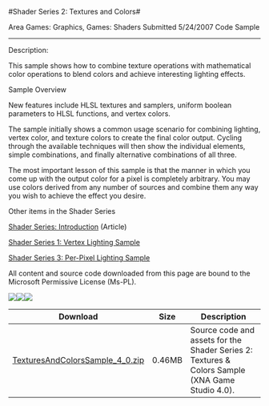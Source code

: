 #Shader Series 2: Textures and Colors#

Area
Games: Graphics, Games: Shaders
Submitted
5/24/2007
Code Sample

---

Description:

This sample shows how to combine texture operations with mathematical color operations to blend colors and achieve interesting lighting effects.

Sample Overview

New features include HLSL textures and samplers, uniform boolean parameters to HLSL functions, and vertex colors.

The sample initially shows a common usage scenario for combining lighting, vertex color, and texture colors to create the final color output. Cycling through the available techniques will then show the individual elements, simple combinations, and finally alternative combinations of all three.

The most important lesson of this sample is that the manner in which you come up with the output color for a pixel is completely arbitrary. You may use colors derived from any number of sources and combine them any way you wish to achieve the effect you desire.

Other items in the Shader Series

[Shader Series: Introduction](https://github.com/nkast/XNAGameStudio/tree/master/Samples/Shader-Series-Introduction/) (Article)

[Shader Series 1: Vertex Lighting Sample](https://github.com/nkast/XNAGameStudio/tree/master/Samples/Shader-Series-1-Vertex-Lighting/)

[Shader Series 3: Per-Pixel Lighting Sample](https://github.com/nkast/XNAGameStudio/tree/master/Samples/Shader-Series-3-Per-Pixel-Lighting/)



All content and source code downloaded from this page are bound to the Microsoft Permissive License (Ms-PL).

![](https://github.com/nkast/XNAGameStudio/blob/master/Images/XNA_TexturesAndColors_01_small.jpg)![](https://github.com/nkast/XNAGameStudio/blob/master/Images/XNA_TexturesAndColors_02_small.jpg)![](https://github.com/nkast/XNAGameStudio/blob/master/Images/XNA_TexturesAndColors_03_small.jpg)

		
Download | Size | Description
---|---|---|
[TexturesAndColorsSample_4_0.zip](https://github.com/nkast/XNAGameStudio/blob/master/Samples/TexturesAndColorsSample_4_0.zip?raw=true) | 0.46MB | Source code and assets for the Shader Series 2: Textures & Colors Sample (XNA Game Studio 4.0). 